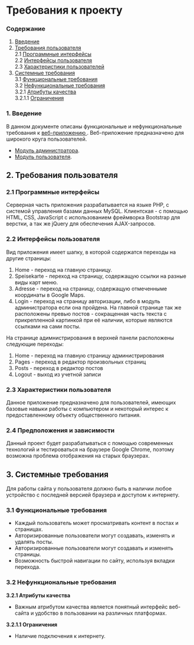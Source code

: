 # Требования к проекту

### Содержание
1. [Введение](#1)
2. [Требования пользователя](#2) <br>
2.1 [Программные интерфейсы](#2.1) <br>
2.2 [Интерфейсы пользователя](#2.2) <br>
2.3 [Характеристики пользователей](#2.3)<br>
3. [Системные требования](#3)<br>
3.1 [Функциональные требования](#3.1)<br> 
3.2 [Нефункциональные требования](#3.2)<br>
3.2.1 [Атрибуты качества](#3.2.1)<br>
3.2.1.1 [Ограничения](#3.2.1.1)<br>

### 1. Введение <a name="1"></a>
В данном документе описаны функциональные и нефункциональные требования к [веб-приложению ](https://github.com/bahdanhal/phpsite). Веб-приложение предназначено для широкого круга пользователей. 
* [Модуль администратора](https://github.com/bahdanhal/phpsite/tree/main/mockups/admin).
* [Модуль пользователя](https://github.com/bahdanhal/phpsite/tree/main/mockups/user).

## 2. Требования пользователя <a name="2"></a>

### 2.1 Программные интерфейсы <a name="2.1"></a>
Серверная часть приложения разрабатывается на языке PHP, с системой управления базами данных MySQL. Клиентская - с помощью HTML, CSS, JavaScript с использованием фреймворка Bootstrap для верстки, а так же jQuery для обеспечения AJAX-запросов.

### 2.2 Интерфейсы пользователя <a name="2.2"></a>
Вид приложения имеет шапку, в которой содержатся переходы на другие страницы: 
1. Home - переход на главную страницу.
2. Speisekarte - переход на страницу, содержащую ссылки на разные виды карт меню.
3. Adresse - переход на страницу, содержащую отмеченныме координаты в Google Maps.
4. Login - переход на страницу авторизации, либо в модуль администратора если она пройдена.
На главной странице так же расположены превью постов - сокращенная часть текста с прикрепленной картинкой при её наличии, которые являются ссылками на сами посты.

На странице адимнистрирования в верхней панели расположены следующие переходы:
1. Home - переход на главную страницу администрирования
2. Pages - переход в редактор произвольных страниц
3. Posts - переход в редактор постов
4. Logout - выход из учетной записи

### 2.3 Характеристики пользователя <a name="2.3"></a>
Данное приложение предназначено для пользователей, имеющих базовые навыки работы с компьютером и некоторый интерес к предоставленному объекту общественного питания.

### 2.4 Предположения и зависимости
Данный проект будет разрабатываться с помощью современных технологий и тестироваться на браузере Google Chrome, поэтому возможна проблема отображения на старых браузерах.

## 3. Системные требования <a name="3"></a>
Для работы сайта у пользователя должно быть в наличии любое устройство с последней версией браузера и доступом к интернету.

### 3.1 Функциональные требования <a name="3.1"></a>
* Каждый пользователь может просматривать контент в постах и страницах.
* Авторизированные пользователи могут создавать, изменять и удалять посты.
* Авторизированные пользователи могут создавать и изменять страницы.
* Возможность быстрой навигации по сайту, используя вкладки перехода.

### 3.2 Нефункциональные требования <a name="3.2"></a>

**3.2.1 Атрибуты качества<a name="3.2.1"></a>**
* Важным атрибутом качества является понятный интерфейс веб-сайта и удобство в пользовании на различных платформах.

**3.2.1.1 Ограничения <a name="3.2.1.1"></a>**
* Наличие подключения к интернету.



